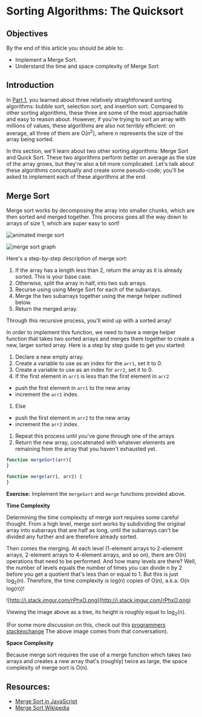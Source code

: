 # Sorting Algorithms: The Quicksort

## Objectives

By the end of this article you should be able to:

- Implement a Merge Sort.
- Understand the time and space complexity of Merge Sort

## Introduction

In [Part 1](../Unit-2/04-sorting-intro.md), you learned about three relatively straightforward sorting algorithms: bubble sort, selection sort, and insertion sort. Compared to other sorting algorithms, these three are some of the most approachable and easy to reason about. However, if you're trying to sort an array with millions of values, these algorithms are also not terribly efficient: on average, all three of them are O(n<sup>2</sup>), where n represents the size of the array being sorted.

In this section, we'll learn about two other sorting algorithms: Merge Sort and Quick Sort. These two algorithms perform better on average as the size of the array grows, but they're also a bit more complicated. Let's talk about these algorithms conceptually and create some pseudo-code; you'll be asked to implement each of these algorithms at the end.

## Merge Sort

Merge sort works by decomposing the array into smaller chunks, which are then sorted and merged together. This process goes all the way down to arrays of size 1, which are super easy to sort!

![animated merge sort](https://students-gschool-production.s3.amazonaws.com/uploads/asset/file/172/mergesort.gif)

![merge sort graph](https://upload.wikimedia.org/wikipedia/commons/e/e6/Merge_sort_algorithm_diagram.svg)

Here's a step-by-step description of merge sort:

1. If the array has a length less than 2, return the array as it is already sorted. This is your base case.
1. Otherwise, split the array in half, into two sub arrays.
1. Recurse using using Merge Sort for each of the subarrays.
1. Merge the two subarrays together using the merge helper outlined below.
1. Return the merged array.

Through this recursive process, you'll wind up with a sorted array!

In order to implement this function, we need to have a merge helper function that takes two sorted arrays and merges them together to create a new, larger sorted array. Here is a step by step guide to get you started:

1. Declare a new empty array.
1. Create a variable to use as an index for the `arr1`, set it to 0.
1. Create a variable to use as an index for `arr2`, set it to 0.
1. If the first element in `arr1` is less than the first element in `arr2`
  - push the first element in `arr1` to the new array
  - increment the `arr1` index.
1. Else
  - push the first element in `arr2` to the new array
  - increment the `arr2` index.
1. Repeat this process until you've gone through one of the arrays
1. Return the new array, concatenated with whatever elements are remaining from the array that you haven't exhausted yet.


```javascript
function mergeSort(arr){
}

function merge(arr1, arr2) {
}
```

**Exercise:** Implement the `mergeSort` and `merge` functions provided above.


**Time Complexity**

Determining the time complexity of merge sort requires some careful thought. From a high level, merge sort works by subdividing the original array into subarrays that are half as long, until the subarrays can't be divided any further and are therefore already sorted.

Then comes the merging. At each level (1-element arrays to 2-element arrays, 2-element arrays to 4-element arrays, and so on), there are O(n) operations that need to be performed. And how many levels are there? Well, the number of levels equals the number of times you can divide n by 2 before you get a quotient that's less than or equal to 1. But this is just log<sub>2</sub>(n). Therefore, the time complexity is log(n) copies of O(n), a.k.a. O(n log(n))!

![http://i.stack.imgur.com/rPhxO.png](http://i.stack.imgur.com/rPhxO.png)

Viewing the image above as a tree, its height is roughly equal to log<sub>2</sub>(n).

(For some more discussion on this, check out this [programmers stackexchange](http://programmers.stackexchange.com/questions/297160/why-is-mergesort-olog-n) The above image comes from that conversation).

**Space Complexity**

Because merge sort requires the use of a merge function which takes two arrays and creates a new array that's (roughly) twice as large, the space complexity of merge sort is O(n).

## Resources:

- [Merge Sort in JavaScript](http://www.nczonline.net/blog/2012/10/02/computer-science-and-javascript-merge-sort/)
- [Merge Sort Wikipedia](https://en.wikipedia.org/wiki/Merge_sort)
